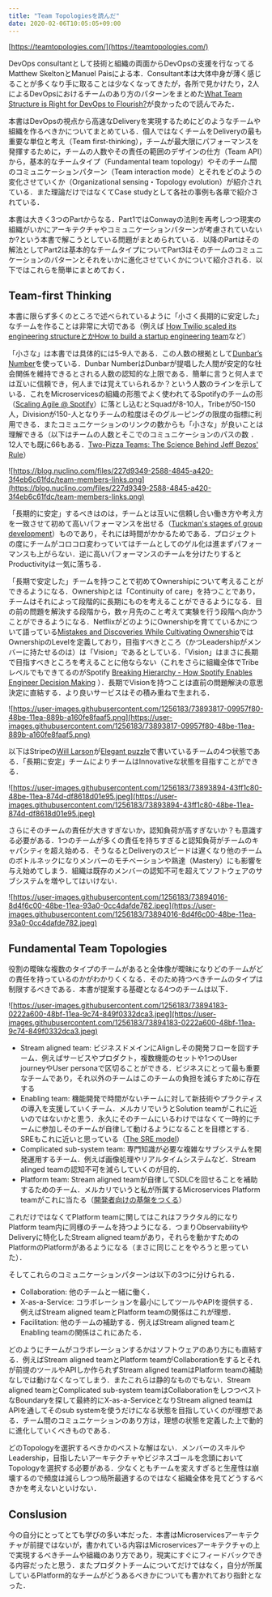 ```yaml
---
title: "Team Topologiesを読んだ"
date: 2020-02-06T10:05:05+09:00
---
```


[https://teamtopologies.com/](https://teamtopologies.com/)

DevOps consultantとして技術と組織の両面からDevOpsの支援を行なってるMatthew SkeltonとManuel Paisによる本．Consultant本は大体中身が薄く感じることが多くなり手に取ることは少なくなってきたが，各所で見かけたり，2人によるDevOpsにおけるチームのあり方のパターンをまとめた[What Team Structure is Right for DevOps to Flourish?](https://web.devopstopologies.com/)が良かったので読んでみた．

本書はDevOpsの視点から高速なDeliveryを実現するためにどのようなチームや組織を作るべきかについてまとめている．個人ではなくチームをDeliveryの最も重要な単位と考え（Team first-thinking），チームが最大限にパフォーマンスを発揮するために，チームの人数やその責任の範囲のデザインの仕方（Team API）から，基本的なチームタイプ（Fundamental team topology）やそのチーム間のコミュニケーションパターン（Team interaction mode）とそれをどのようの変化させていくか（Organizational sensing・Topology evolution）が紹介されている．また理論だけではなくてCase studyとして各社の事例も各章で紹介されている．

本書は大きく3つのPartからなる．Part1ではConwayの法則を再考しつつ現実の組織がいかにアーキテクチャやコミュニケーションパターンが考慮されていないか?という本書で解こうとしている問題がまとめられている．以降のPartはその解法としてPart2は基本的なチームタイプについてPart3はそのチームのコミュニケーションのパターンとそれをいかに進化させていくかについて紹介される．以下ではこれらを簡単にまとめておく．

## Team-first Thinking

本書に限らず多くのところで述べられているように「小さく長期的に安定した」なチームを作ることは非常に大切である（例えば [How Twilio scaled its engineering structureとか](https://increment.com/teams/how-twilio-scaled-its-engineering-structure/)[How to build a startup engineering team](https://increment.com/teams/how-to-build-a-startup-engineering-team/)など）

「小さな」は本書では具体的には5-9人である．この人数の根拠として[Dunbar’s Number](https://en.m.wikipedia.org/wiki/Dunbar%27s_number)を使っている．Dunbar NumberはDunbarが提唱した人間が安定的な社会関係を維持できるとされる人数の認知的な上限である．簡単に言うと何人までは互いに信頼でき，何人までは覚えていられるか？という人数のラインを示している．これをMicroservicesの組織の形態でよく使われてるSpotifyのチームの形（[Scaling Agile @ Spotify](https://blog.crisp.se/wp-content/uploads/2012/11/SpotifyScaling.pdf)）に落とし込むとSquadが8-10人，Tribeが50-150人，Divisionが150-人となりチームの粒度はそのグルーピングの限度の指標に利用できる．またコミュニケーションのリンクの数からも「小さな」が良いことは理解できる（以下はチームの人数とそこでのコミュニケーションのパスの数 ．12人でも既に66もある．[Two-Pizza Teams: The Science Behind Jeff Bezos' Rule](https://blog.nuclino.com/two-pizza-teams-the-science-behind-jeff-bezos-rule)）

![https://blog.nuclino.com/files/227d9349-2588-4845-a420-3f4eb6c61fdc/team-members-links.png](https://blog.nuclino.com/files/227d9349-2588-4845-a420-3f4eb6c61fdc/team-members-links.png)

「長期的に安定」するべきはのは，チームとは互いに信頼し合い働き方や考え方を一致させて初めて高いパフォーマンスを出せる（[Tuckman's stages of group development](https://en.m.wikipedia.org/wiki/Tuckman%27s_stages_of_group_development)）ものであり，それには時間がかかるためである．プロジェクトの度にチームがコロコロ変わっていてはチームとしてのゲル化は進まずパフォーマンスも上がらない．逆に高いパフォーマンスのチームを分けたりするとProductivityは一気に落ちる．

「長期で安定した」チームを持つことで初めてOwnershipについて考えることができるようになる．Ownershipとは「Continuity of care」を持つことであり，チームはそれによって段階的に長期にものを考えることができるようになる．目の前の問題を解決する段階から，数ヶ月先のこと考えて実験を行う段階へ向かうことができるようになる．NetflixがどのようにOwnershipを育てているかについて語っている[Mistakes and Discoveries While Cultivating Ownership](https://youtu.be/ddOGmao_cnA)ではOwnershipのLevelを定義しており，目指すべきところ（かつLeadershipがメンバーに持たせるのは）は「Vision」であるとしている．「Vision」はまさに長期で目指すべきところを考えることに他ならない（これをさらに組織全体でTribeレベルでもできてるのがSpotify [Breaking Hierarchy - How Spotify Enables Engineer Decision Making](https://youtu.be/gTXEXcGvnKk) ）．長期でVisionを持つことは直前の問題解決の意思決定に直結する．より良いサービスはその積み重ねで生まれる．

![https://user-images.githubusercontent.com/1256183/73893817-09957f80-48be-11ea-889b-a160fe8faaf5.png](https://user-images.githubusercontent.com/1256183/73893817-09957f80-48be-11ea-889b-a160fe8faaf5.png)

以下はStripeの[Will Larson](https://twitter.com/lethain)が[Elegant puzzle](https://www.amazon.com/dp/1732265186/)で書いているチームの4つ状態である．「長期に安定」チームによりチームはInnovativeな状態を目指すことができる．

![https://user-images.githubusercontent.com/1256183/73893894-43ff1c80-48be-11ea-874d-df8618d01e95.jpeg](https://user-images.githubusercontent.com/1256183/73893894-43ff1c80-48be-11ea-874d-df8618d01e95.jpeg)

さらにそのチームの責任が大きすぎないか，認知負荷が高すぎないか？も意識する必要がある．1つのチームが多くの責任を持ちすぎると認知負荷がチームのキャパシティを超え始める．そうなるとDeliveryのスピードは遅くなり他のチームのボトルネックになりメンバーのモチベーションや熟達（Mastery）にも影響を与え始めてしまう．組織は既存のメンバーの認知不可を超えてソフトウェアのサブシステムを増やしてはいけない．

![https://user-images.githubusercontent.com/1256183/73894016-8d4f6c00-48be-11ea-93a0-0cc4dafde782.jpeg](https://user-images.githubusercontent.com/1256183/73894016-8d4f6c00-48be-11ea-93a0-0cc4dafde782.jpeg) 

## Fundamental Team Topologies

役割の曖昧な複数のタイプのチームがあると全体像が曖昧になりどのチームがどの責任を持っているのかがわかりくくなる．そのため持つべきチームのタイプは制限するべきである．本書が提案する基礎となる4つのチームは以下．

![https://user-images.githubusercontent.com/1256183/73894183-0222a600-48bf-11ea-9c74-849f0332dca3.jpeg](https://user-images.githubusercontent.com/1256183/73894183-0222a600-48bf-11ea-9c74-849f0332dca3.jpeg)

- Stream aligned team: ビジネスドメインにAlignしその開発フローを回すチーム．例えばサービスやプロダクト，複数機能のセットや1つのUser journeyやUser personaで区切ることができる．ビジネスにとって最も重要なチームであり，それ以外のチームはこのチームの負担を減らすために存在する
- Enabling team: 機能開発で時間がないチームに対して新技術やプラクティスの導入を支援していくチーム．メルカリでいうとSolution teamがこれに近いのではないかと思う．永久にそのチームにいるわけではなくて一時的にチームに参加しそのチームが自律して動けるようになることを目標とする．SREもこれに近いと思っている（[The SRE model](https://medium.com/@rakyll/the-sre-model-6e19376ef986)）
- Complicated sub-system team: 専門知識が必要な複雑なサブシステムを開発運用するチーム．例えば画像処理やリアルタイムシステムなど．Stream alinged teamの認知不可を減らしていくのが目的．
- Platform team: Stream aligned teamが自律してSDLCを回せることを補助するためのチーム．メルカリでいうと私が所属するMicroservices Platform teamがこれに当たる（[開発者向けの基盤をつくる](https://speakerdeck.com/tcnksm/kai-fa-zhe-xiang-kefalseji-pan-wotukuru)）

これだけではなくてPlatform teamに関してはこれはフラクタル的になりPlatform team内に同様のチームを持つようになる．つまりObservabilityやDeliveryに特化したStream aligned teamがあり，それらを動かすためのPlatformのPlatformがあるようになる（まさに同じことをやろうと思っていた）．

そしてこれらのコミュニケーションパターンは以下の3つに分けられる．

- Collaboration: 他のチームと一緒に働く．
- X-as-a-Service: コラボレーションを最小にしてツールやAPIを提供する．例えばStream aligned teamとPlatform teamの関係はこれが理想．
- Facilitation: 他のチームの補助する．例えばStream aligned teamとEnabling teamの関係はこれにあたる．

どのようにチームがコラボレーションするかはソフトウェアのあり方にも直結する．例えばStream aligned teamとPlatform teamがCollaborationをするとそれが前提のツールやAPIしか作られずStream aligned teamはPlatform teamの補助なしでは動けなくなってしまう．またこれらは静的なものでもない．Stream aligned teamとComplicated sub-system teamはCollaborationをしつつベストなBoundaryを探して最終的にX-as-a-ServiceとなりStream aligned teamはAPIを通してそのsub systemを使うだけになる状態を目指していくのが理想である．チーム間のコミュニケーションのあり方は，理想の状態を定義した上で動的に進化していくべきものである．

どのTopologyを選択するべきかのベストな解はない．メンバーのスキルやLeadership，目指したいアーキテクチャやビジネスゴールを念頭においてTopologyを選択する必要がある．少なくともチームを変えすぎると生産性は崩壊するので頻度は減らしつつ局所最適するのではなく組織全体を見てどうするべきかを考えないといけない．

## Conslusion

今の自分にとってとても学びの多い本だった．本書はMicroservicesアーキテクチャが前提ではないが，書かれている内容はMicroservicesアーキテクチャの上で実現するべきチームや組織のあり方であり，現実にすぐにフィードバックできる内容だったと思う．またプロダクトチームについてだけではなく，自分が所属しているPlatform的なチームがどうあるべきかについても書かれており指針となった．
